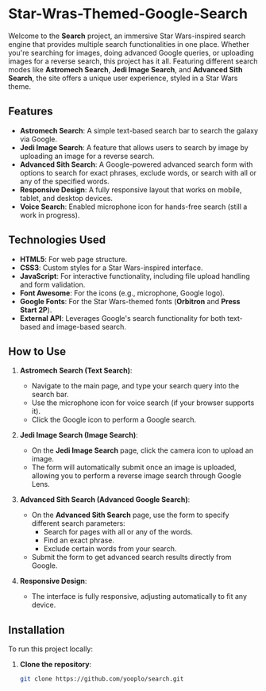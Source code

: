 # Star-Wras-Themed-Google-Search

Welcome to the **Search** project, an immersive Star Wars-inspired search engine that provides multiple search functionalities in one place. Whether you're searching for images, doing advanced Google queries, or uploading images for a reverse search, this project has it all. Featuring different search modes like **Astromech Search**, **Jedi Image Search**, and **Advanced Sith Search**, the site offers a unique user experience, styled in a Star Wars theme.

## Features

- **Astromech Search**: A simple text-based search bar to search the galaxy via Google.
- **Jedi Image Search**: A feature that allows users to search by image by uploading an image for a reverse search.
- **Advanced Sith Search**: A Google-powered advanced search form with options to search for exact phrases, exclude words, or search with all or any of the specified words.
- **Responsive Design**: A fully responsive layout that works on mobile, tablet, and desktop devices.
- **Voice Search**: Enabled microphone icon for hands-free search (still a work in progress).

## Technologies Used

- **HTML5**: For web page structure.
- **CSS3**: Custom styles for a Star Wars-inspired interface.
- **JavaScript**: For interactive functionality, including file upload handling and form validation.
- **Font Awesome**: For the icons (e.g., microphone, Google logo).
- **Google Fonts**: For the Star Wars-themed fonts (**Orbitron** and **Press Start 2P**).
- **External API**: Leverages Google's search functionality for both text-based and image-based search.

## How to Use

1. **Astromech Search (Text Search)**:
   - Navigate to the main page, and type your search query into the search bar.
   - Use the microphone icon for voice search (if your browser supports it).
   - Click the Google icon to perform a Google search.

2. **Jedi Image Search (Image Search)**:
   - On the **Jedi Image Search** page, click the camera icon to upload an image.
   - The form will automatically submit once an image is uploaded, allowing you to perform a reverse image search through Google Lens.

3. **Advanced Sith Search (Advanced Google Search)**:
   - On the **Advanced Sith Search** page, use the form to specify different search parameters:
     - Search for pages with all or any of the words.
     - Find an exact phrase.
     - Exclude certain words from your search.
   - Submit the form to get advanced search results directly from Google.

4. **Responsive Design**:
   - The interface is fully responsive, adjusting automatically to fit any device.

## Installation

To run this project locally:

1. **Clone the repository**:
   ```bash
   git clone https://github.com/yooplo/search.git
